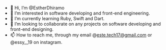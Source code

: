 - 👋 Hi, I’m @EstherDhiramo
- 👀 I’m interested in software developing and front-end engineering.
- 🌱 I’m currently learning Ruby, Swift and Dart.
- 💞️ I’m looking to collaborate on any projects on software developing and front-end designing.
- 📫 How to reach me, through my email @este.tech17@gmail.com or @essy__19 on instagram.

<!---
EstherDhiramo/EstherDhiramo is a ✨ special ✨ repository because its `README.md` (this file) appears on your GitHub profile.
You can click the Preview link to take a look at your changes.
--->
